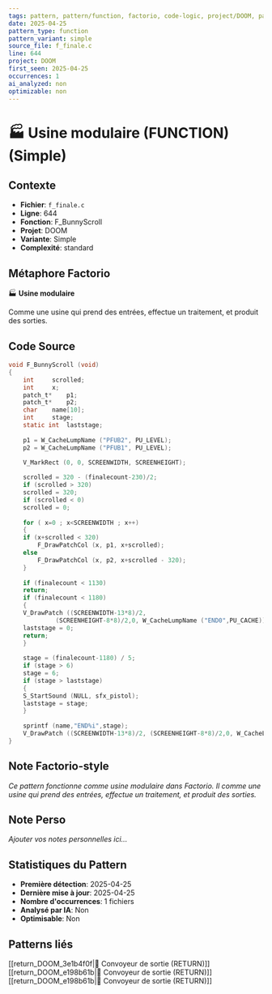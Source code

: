 ```yaml
---
tags: pattern, pattern/function, factorio, code-logic, project/DOOM, pattern/variant/simple
date: 2025-04-25
pattern_type: function
pattern_variant: simple
source_file: f_finale.c
line: 644
project: DOOM
first_seen: 2025-04-25
occurrences: 1
ai_analyzed: non
optimizable: non
---
```


# 🏭 Usine modulaire (FUNCTION) (Simple)

## Contexte
- **Fichier**: `f_finale.c`
- **Ligne**: 644
- **Fonction**: F_BunnyScroll
- **Projet**: DOOM
- **Variante**: Simple
- **Complexité**: standard

## Métaphore Factorio
🏭 **Usine modulaire**

Comme une usine qui prend des entrées, effectue un traitement, et produit des sorties.

## Code Source
```c
void F_BunnyScroll (void)
{
    int		scrolled;
    int		x;
    patch_t*	p1;
    patch_t*	p2;
    char	name[10];
    int		stage;
    static int	laststage;
		
    p1 = W_CacheLumpName ("PFUB2", PU_LEVEL);
    p2 = W_CacheLumpName ("PFUB1", PU_LEVEL);

    V_MarkRect (0, 0, SCREENWIDTH, SCREENHEIGHT);
	
    scrolled = 320 - (finalecount-230)/2;
    if (scrolled > 320)
	scrolled = 320;
    if (scrolled < 0)
	scrolled = 0;
		
    for ( x=0 ; x<SCREENWIDTH ; x++)
    {
	if (x+scrolled < 320)
	    F_DrawPatchCol (x, p1, x+scrolled);
	else
	    F_DrawPatchCol (x, p2, x+scrolled - 320);		
    }
	
    if (finalecount < 1130)
	return;
    if (finalecount < 1180)
    {
	V_DrawPatch ((SCREENWIDTH-13*8)/2,
		     (SCREENHEIGHT-8*8)/2,0, W_CacheLumpName ("END0",PU_CACHE));
	laststage = 0;
	return;
    }
	
    stage = (finalecount-1180) / 5;
    if (stage > 6)
	stage = 6;
    if (stage > laststage)
    {
	S_StartSound (NULL, sfx_pistol);
	laststage = stage;
    }
	
    sprintf (name,"END%i",stage);
    V_DrawPatch ((SCREENWIDTH-13*8)/2, (SCREENHEIGHT-8*8)/2,0, W_CacheLumpName (name,PU_CACHE));
}
```

## Note Factorio-style
*Ce pattern fonctionne comme usine modulaire dans Factorio. Il comme une usine qui prend des entrées, effectue un traitement, et produit des sorties.*

## Note Perso
*Ajouter vos notes personnelles ici...*

## Statistiques du Pattern
- **Première détection**: 2025-04-25
- **Dernière mise à jour**: 2025-04-25
- **Nombre d'occurrences**: 1 fichiers
- **Analysé par IA**: Non
- **Optimisable**: Non

## Patterns liés
[[return_DOOM_3e1b4f0f|🚚 Convoyeur de sortie (RETURN)]]
[[return_DOOM_e198b61b|🚚 Convoyeur de sortie (RETURN)]]
[[return_DOOM_e198b61b|🚚 Convoyeur de sortie (RETURN)]]
